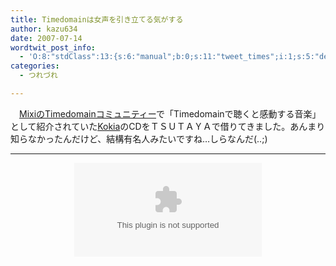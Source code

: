 ```yaml
---
title: Timedomainは女声を引き立てる気がする
author: kazu634
date: 2007-07-14
wordtwit_post_info:
  - 'O:8:"stdClass":13:{s:6:"manual";b:0;s:11:"tweet_times";i:1;s:5:"delay";i:0;s:7:"enabled";i:1;s:10:"separation";s:2:"60";s:7:"version";s:3:"3.7";s:14:"tweet_template";b:0;s:6:"status";i:2;s:6:"result";a:0:{}s:13:"tweet_counter";i:2;s:13:"tweet_log_ids";a:1:{i:0;i:3051;}s:9:"hash_tags";a:0:{}s:8:"accounts";a:1:{i:0;s:7:"kazu634";}}'
categories:
  - つれづれ

---
```

<div class="section">
<p>
    　<a href="http://mixi.jp/view_community.pl?id=68853" onclick="__gaTracker('send', 'event', 'outbound-article', 'http://mixi.jp/view_community.pl?id=68853', 'MixiのTimedomainコミュニティー');" target="blank">MixiのTimedomainコミュニティー</a>で「Timedomainで聴くと感動する音楽」として紹介されていた<a href="http://www.kokia.com/" onclick="__gaTracker('send', 'event', 'outbound-article', 'http://www.kokia.com/', 'Kokia');" target="blank">Kokia</a>のCDをＴＳＵＴＡＹＡで借りてきました。あんまり知らなかったんだけど、結構有名人みたいですね…しらなんだ(..;)
</p>
  
<hr />
  
<center>
<object height=&#8221;350&#8243; width=&#8221;425&#8243;><param name=&#8221;movie&#8221; value=&#8221;http://www.youtube.com/v/3_hjeLIThlk&#8221;><param name=&#8221;wmode&#8221; value=&#8221;transparent&#8221;><embed src=&#8221;http://www.youtube.com/v/3_hjeLIThlk&#8221; type=&#8221;application/x-shockwave-flash&#8221; wmode=&#8221;transparent&#8221; height=&#8221;350&#8243; width=&#8221;425&#8243;></object>
</center>
</div>
